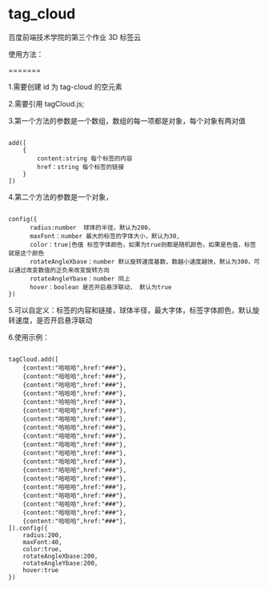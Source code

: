 # tag_cloud
百度前端技术学院的第三个作业 3D 标签云

使用方法：

=======

1.需要创建 id 为 tag-cloud 的空元素

2.需要引用 tagCloud.js;

3.第一个方法的参数是一个数组，数组的每一项都是对象，每个对象有两对值

<pre><code>
add([
	{
		content:string 每个标签的内容
		href：string 每个标签的链接
	}
])
</code></pre>

4.第二个方法的参数是一个对象，

<pre><code>
config({
	  radius:number  球体的半径，默认为200，
	  maxFont：number 最大的标签的字体大小，默认为30,
	  color：true|色值 标签字体颜色，如果为true则都是随机颜色，如果是色值，标签就是这个颜色
	  rotateAngleXbase：number 默认旋转速度基数，数越小速度越快，默认为300，可以通过改变数值的正负来改变旋转方向
	  rotateAngleYbase：number 同上
	  hover：boolean 是否开启悬浮联动， 默认为true
})
</code></pre>

5.可以自定义：标签的内容和链接，球体半径，最大字体，标签字体颜色，默认旋转速度，是否开启悬浮联动

6.使用示例：

<pre><code>
tagCloud.add([
    {content:"哈哈哈",href:"###"},
    {content:"哈哈哈",href:"###"},
    {content:"哈哈哈",href:"###"},
    {content:"哈哈哈",href:"###"},
    {content:"哈哈哈",href:"###"},
    {content:"哈哈哈",href:"###"},
    {content:"哈哈哈",href:"###"},
    {content:"哈哈哈",href:"###"},
    {content:"哈哈哈",href:"###"},
    {content:"哈哈哈",href:"###"},
    {content:"哈哈哈",href:"###"},
    {content:"哈哈哈",href:"###"},
    {content:"哈哈哈",href:"###"},
    {content:"哈哈哈",href:"###"},
    {content:"哈哈哈",href:"###"},
    {content:"哈哈哈",href:"###"},
    {content:"哈哈哈",href:"###"},
    {content:"哈哈哈",href:"###"},
    {content:"哈哈哈",href:"###"},
]).config({
    radius:200,
    maxFont:40,
    color:true,
    rotateAngleXbase:200,
    rotateAngleYbase:200,
    hover:true
})
</code></pre>

